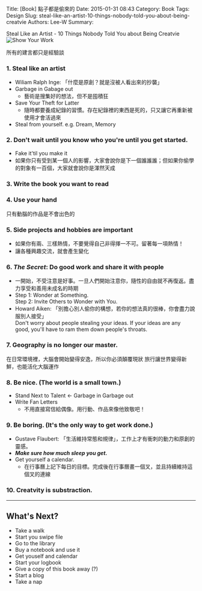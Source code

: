 Title: [Book] 點子都是偷來的
Date: 2015-01-31 08:43
Category: Book
Tags: Design
Slug: steal-like-an-artist-10-things-nobody-told-you-about-being-creatvie
Authors: Lee-W
Summary: 


Steal Like an Artist - 10 Things Nobody Told You about Being Creatvie
![Show Your Work](http://i.imgur.com/GQNwobGm.jpg)

<!--more-->

所有的建言都只是經驗談

### 1. Steal like an artist
- Wiliam Ralph Inge: 「什麼是原創？就是沒被人看出來的抄襲」
- Garbage in Gabage out
	- 藝術是搜集好的想法，但不是囤積狂
- Save Your Theft for Latter
	- 隨時都要養成紀錄的習慣。存在紀錄裡的東西是死的，只又讓它再重新被使用才會活過來
- Steal from yourself. e.g. Dream, Memory

### 2. Don't wait until you know who you're until you get started.
- Fake it'til you make it
- 如果你只有受到某一個人的影響，大家會說你是下一個誰誰誰；但如果你偷學的對象有一百個，大家就會說你是渾然天成

### 3. Write the book you want to read

### 4. Use your hand
只有動腦的作品是不會出色的

### 5. Side projects and hobbies are important
- 如果你有兩、三樣熱情，不要覺得自己非得擇一不可。留著每一項熱情！
- 讓各種興趣交流，就會產生變化

### 6. ***The Secret***: Do good work and share it with people
- 一開始，不受注意是好事。一旦人們開始注意你，隨性的自由就不再復返。盡力享受和善用未成名的時期
- Step 1: Wonder at Something.  
  Step 2: Invite Others to Wonder with You.
- Howard Aiken: 「別擔心別人偷你的構想，若你的想法真的很棒，你會盡力說服別人接受」  
  Don't worry about people stealing your ideas. If your ideas are any good, you'll have to ram them down people's throats.

### 7. Geography is no longer our master.
在日常環境裡，大腦會開始變得安逸，所以你必須顛覆現狀
旅行讓世界變得新鮮，也能活化大腦運作

### 8. Be nice. (The world is a small town.)
- Stand Next to Talent <- Garbage in Garbage out
- Write Fan Letters
	- 不用直接寫信給偶像。用行動、作品來像他致敬吧！

### 9. Be boring. (It's the only way to get work done.)
- Gustave Flaubert: 「生活維持常態和規律」，工作上才有衝刺的動力和原創的靈感。
- ***Make sure how much sleep you get.***
- Get yourself a calendar.
	- 在行事曆上記下每日的目標。完成後在行事曆畫一個叉，並且持續維持這個叉的連線

### 10. Creatvity is substraction.

---
## What's Next?
- Take a walk
- Start you swipe file
- Go to the library
- Buy a notebook and use it
- Get youself and calendar
- Start your logbook
- Give a copy of this book away (?)
- Start a blog
- Take a nap